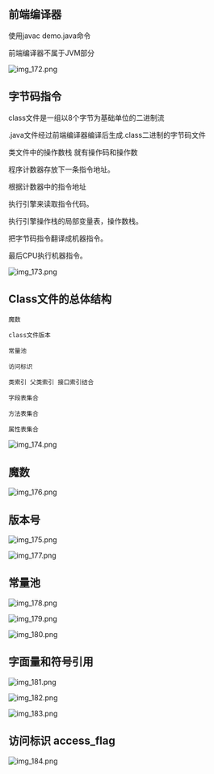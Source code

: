 前端编译器
---

使用javac demo.java命令

前端编译器不属于JVM部分

![img_172.png](img_172.png)


字节码指令
---


class文件是一组以8个字节为基础单位的二进制流

.java文件经过前端编译器编译后生成.class二进制的字节码文件

类文件中的操作数栈 就有操作码和操作数

程序计数器存放下一条指令地址。

根据计数器中的指令地址

执行引擎来读取指令代码。

执行引擎操作栈的局部变量表，操作数栈。

把字节码指令翻译成机器指令。

最后CPU执行机器指令。

![img_173.png](img_173.png)

Class文件的总体结构
---

    魔数
    
    class文件版本
    
    常量池
    
    访问标识
    
    类索引 父类索引 接口索引结合
    
    字段表集合
    
    方法表集合
    
    属性表集合

![img_174.png](img_174.png)


魔数
---

![img_176.png](img_176.png)

版本号
---

![img_175.png](img_175.png)

![img_177.png](img_177.png)

常量池
---

![img_178.png](img_178.png)

![img_179.png](img_179.png)

![img_180.png](img_180.png) 

字面量和符号引用
---

![img_181.png](img_181.png)

![img_182.png](img_182.png)

![img_183.png](img_183.png) 

访问标识 access_flag
---
![img_184.png](img_184.png)
 